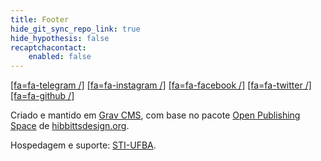 ```yaml
---
title: Footer
hide_git_sync_repo_link: true
hide_hypothesis: false
recaptchacontact:
    enabled: false
---
```


[[fa=fa-telegram /]](https://t.me/s/arqueologiadosensivel)  [[fa=fa-instagram /]](https://www.instagram.com/arqueologiadosensivel)  [[fa=fa-facebook /]](https://www.facebook.com/arqueologiadosensivel)  [[fa=fa-twitter /]](https://www.twitter.com/anarqueologicas)  [[fa=fa-github /]](https://github.com/marcelorsr/arqueologia)

Criado e mantido em [Grav CMS](http://getgrav.org), com base no pacote [Open Publishing Space](http://learn.hibbittsdesign.org/openpublishingspace) de [hibbittsdesign.org](http://hibbittsdesign.org).

Hospedagem e suporte: [STI-UFBA](https://sti.ufba.br/).